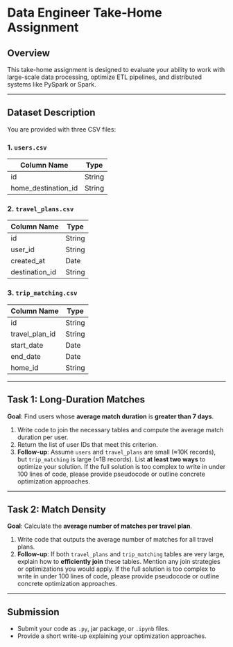 
# Data Engineer Take-Home Assignment

## Overview

This take-home assignment is designed to evaluate your ability to work with large-scale data processing, optimize ETL pipelines, and distributed systems like PySpark or Spark.

---

## Dataset Description

You are provided with three CSV files:

### 1. `users.csv`

| Column Name          | Type    |
|----------------------|---------|
| id                   | String  |
| home_destination_id  | String  |

### 2. `travel_plans.csv`

| Column Name   | Type    |
|---------------|---------|
| id            | String  |
| user_id       | String  |
| created_at    | Date    |
| destination_id| String  |

### 3. `trip_matching.csv`

| Column Name     | Type    |
|------------------|---------|
| id               | String  |
| travel_plan_id   | String  |
| start_date       | Date    |
| end_date         | Date    |
| home_id          | String  |

---

## Task 1: Long-Duration Matches

**Goal**: Find users whose **average match duration** is **greater than 7 days**.

1. Write code to join the necessary tables and compute the average match duration per user.
2. Return the list of user IDs that meet this criterion.
3. **Follow-up**: Assume `users` and `travel_plans` are small (≈10K records), but `trip_matching` is large (≈1B records). List **at least two ways** to optimize your solution. If the full solution is too complex to write in under 100 lines of code, please provide pseudocode or outline concrete optimization approaches.

---

## Task 2: Match Density

**Goal**: Calculate the **average number of matches per travel plan**.

1. Write code that outputs the average number of matches for all travel plans.
2. **Follow-up**: If both `travel_plans` and `trip_matching` tables are very large, explain how to **efficiently join** these tables. Mention any join strategies or optimizations you would apply. If the full solution is too complex to write in under 100 lines of code, please provide pseudocode or outline concrete optimization approaches.

---

## Submission

- Submit your code as `.py`, jar package, or `.ipynb` files.
- Provide a short write-up explaining your optimization approaches.
